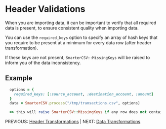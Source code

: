 # Header Validations

When you are importing data, it can be important to verify that all required data is present, to ensure consistent quality when importing data.

You can use the `required_keys` option to specify an array of hash keys that you require to be present at a minimum for every data row (after header transformation).

If these keys are not present, `SmarterCSV::MissingKeys` will be raised to inform you of the data inconsistency.

## Example

```ruby
  options = {
    required_keys: [:source_account, :destination_account, :amount]
  }
  data = SmarterCSV.process("/tmp/transactions.csv", options)

  => this will raise SmarterCSV::MissingKeys if any row does not contain these three keys
```

PREVIOUS: [Header Transformations](./header_transformations.md) | NEXT: [Data Transformations](./data_transformations.md)
